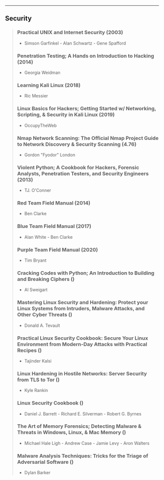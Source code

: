 ---
## Security

> ### Practical UNIX and Internet Security (2003)
>   - Simson Garfinkel - Alan Schwartz - Gene Spafford
>   
> ### Penetration Testing; A Hands on Introduction to Hacking (2014)
>   - Georgia Weidman
>   
> ### Learning Kali Linux (2018)
>   - Ric Messier
>   
> ### Linux Basics for Hackers; Getting Started w/ Networking, Scripting, & Security in Kali Linux (2019)
>   - OccupyTheWeb
>   
> ### Nmap Network Scanning: The Official Nmap Project Guide to Network Discovery & Security Scanning (4.76)
>   - Gordon "Fyodor" London
>   
> ### Violent Python; A Cookbook for Hackers, Forensic Analysts, Penetration Testers, and Security Engineers (2013)
>   - TJ. O'Conner
>
> ### Red Team Field Manual (2014)
>   - Ben Clarke
>   
> ### Blue Team Field Manual (2017)
>   - Alan White - Ben Clarke
>   
> ### Purple Team Field Manual (2020)
>   - Tim Bryant
>  
> ### Cracking Codes with Python; An Introduction to Building and Breaking Ciphers ()
>   - Al Sweigart
>    
> ### Mastering Linux Security and Hardening: Protect your Linux Systems from Intruders, Malware Attacks, and Other Cyber Threats ()
>   - Donald A. Tevault
>
> ### Practical Linux Security Cookbook: Secure Your Linux Environment from Modern-Day Attacks with Practical Recipes ()
>   - Tajinder Kalsi
>
> ### Linux Hardening in Hostile Networks: Server Security from TLS to Tor ()
>   - Kyle Rankin
>
> ### Linux Security Cookbook ()
>   - Daniel J. Barrett - Richard E. Silverman - Robert G. Byrnes
>
> ### The Art of Memory Forensics; Detecting Malware & Threats in Windows, Linux, & Mac Memory ()
>   - Michael Hale Ligh - Andrew Case - Jamie Levy - Aron Walters
>
> ### Malware Analysis Techniques: Tricks for the Triage of Adversarial Software ()
>   - Dylan Barker

